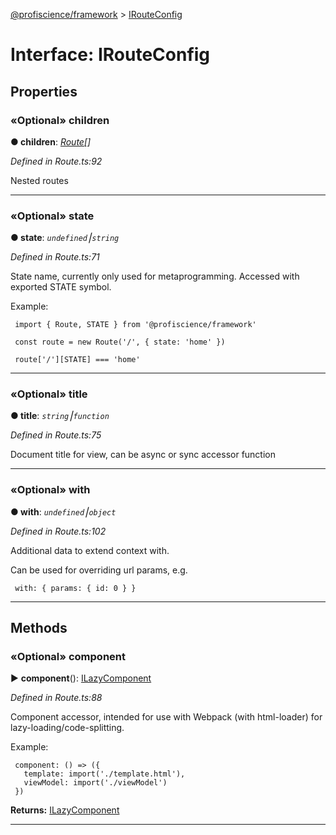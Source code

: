 [@profiscience/framework](../README.md) > [IRouteConfig](../interfaces/irouteconfig.md)



# Interface: IRouteConfig


## Properties
<a id="children"></a>

### «Optional» children

**●  children**:  *[Route](../classes/route.md)[]* 

*Defined in Route.ts:92*



Nested routes




___

<a id="state"></a>

### «Optional» state

**●  state**:  *`undefined`⎮`string`* 

*Defined in Route.ts:71*



State name, currently only used for metaprogramming. Accessed with exported STATE symbol.

Example:

     import { Route, STATE } from '@profiscience/framework'

     const route = new Route('/', { state: 'home' })

     route['/'][STATE] === 'home'




___

<a id="title"></a>

### «Optional» title

**●  title**:  *`string`⎮`function`* 

*Defined in Route.ts:75*



Document title for view, can be async or sync accessor function




___

<a id="with"></a>

### «Optional» with

**●  with**:  *`undefined`⎮`object`* 

*Defined in Route.ts:102*



Additional data to extend context with.

Can be used for overriding url params, e.g.

     with: { params: { id: 0 } }




___


## Methods
<a id="component"></a>

### «Optional» component

► **component**(): [ILazyComponent](ilazycomponent.md)



*Defined in Route.ts:88*



Component accessor, intended for use with Webpack (with html-loader) for lazy-loading/code-splitting.

Example:

     component: () => ({
       template: import('./template.html'),
       viewModel: import('./viewModel')
     })




**Returns:** [ILazyComponent](ilazycomponent.md)





___



